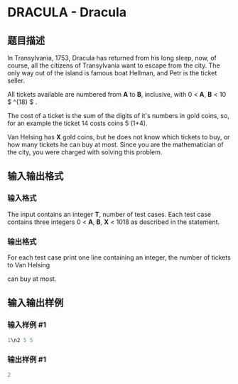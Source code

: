 # DRACULA - Dracula

## 题目描述

In Transylvania, 1753, Dracula has returned from his long sleep, now, of course, all the citizens of Transylvania want to escape from the city. The only way out of the island is famous boat Hellman, and Petr is the ticket seller.

All tickets available are numbered from **A** to **B**, inclusive, with 0 < **A**, **B** < 10 $ ^{18} $ .

The cost of a ticket is the sum of the digits of it's numbers in gold coins, so, for an example the ticket 14 costs coins 5 (1+4).

Van Helsing has **X** gold coins, but he does not know which tickets to buy, or how many tickets he can buy at most. Since you are the mathematician of the city, you were charged with solving this problem.

## 输入输出格式

### 输入格式

The input contains an integer **T**, number of test cases. Each test case contains three integers 0 < **A**, **B**, **X** < 1018 as described in the statement.

### 输出格式

For each test case print one line containing an integer, the number of tickets to Van Helsing

can buy at most.

## 输入输出样例

### 输入样例 #1

```cpp
1\n2 5 5
```


### 输出样例 #1

```cpp
2
```


